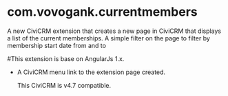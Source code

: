 # com.vovogank.currentmembers

A new CiviCRM extension that creates a new page in CiviCRM that displays a list of the current memberships.
A simple filter on the page to filter by membership start date from and to

#This extension is base on AngularJs 1.x.

-	A CiviCRM menu link to the extension page created.

	This CiviCRM is v4.7 compatible.



